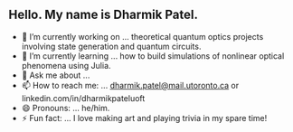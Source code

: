 ## Hello. My name is Dharmik Patel.

- 🔭 I’m currently working on ... theoretical quantum optics projects involving state generation and quantum circuits.
- 🌱 I’m currently learning ... how to build simulations of nonlinear optical phenomena using Julia.
- 💬 Ask me about ...
- 📫 How to reach me: ... dharmik.patel@mail.utoronto.ca or linkedin.com/in/dharmikpateluoft
- 😄 Pronouns: ... he/him.
- ⚡ Fun fact: ... I love making art and playing trivia in my spare time!

